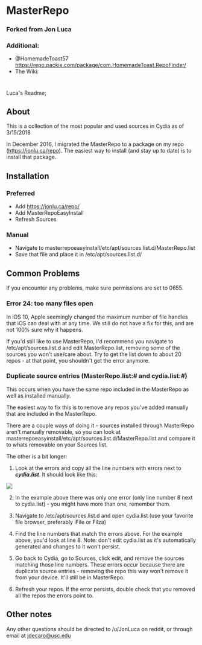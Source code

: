 # MasterRepo

### Forked from Jon Luca
### Additional: 
- @HomemadeToast57 https://repo.packix.com/package/com.HomemadeToast.RepoFinder/
- The Wiki:



#
#
#
#
#
#
#
#
#
#
#

Luca's Readme;
## About
This is a collection of the most popular and used sources in Cydia as of 3/15/2018

In December 2016, I migrated the MasterRepo to a package on my repo (https://jonlu.ca/repo). The easiest way to install (and stay up to date) is to install that package.


## Installation

### Preferred
- Add https://jonlu.ca/repo/
- Add MasterRepoEasyInstall
- Refresh Sources

### Manual

- Navigate to masterrepoeasyinstall/etc/apt/sources.list.d/MasterRepo.list
- Save that file and place it in /etc/apt/sources.list.d/

## Common Problems

If you encounter any problems, make sure permissions are set to 0655.


### Error 24: too many files open

In iOS 10, Apple seemingly changed the maximum number of file handles that iOS can deal with at any time. We still do not have a fix for this, and are not 100% sure why it happens.

If you'd still like to use MasterRepo, I'd recommend you navigate to /etc/apt/sources.list.d and edit MasterRepo.list, removing some of the sources you won't use/care about. Try to get the list down to about 20 repos - at that point, you shouldn't get the error anymore.

### Duplicate source entries (MasterRepo.list:# and cydia.list:#)

This occurs when you have the same repo included in the MasterRepo as well as installed manually.

The easiest way to fix this is to remove any repos you've added manually that are included in the MasterRepo. 

There are a couple ways of doing it - sources installed through MasterRepo aren't manually removable, so you can look at masterrepoeasyinstall/etc/apt/sources.list.d/MasterRepo.list and compare it to whats removable on your Sources list.

The other is a bit longer:

1. Look at the errors and copy all the line numbers with errors next to ***cydia.list***. It should look like this:

<img src="http://i.imgur.com/B97ffgH.png" />

2. In the example above there was only one error (only line number 8 next to cydia.list) - you might have more than one, remember them.

3. Navigate to /etc/apt/sources.list.d and open cydia.list (use your favorite file browser, preferably iFile or Filza)

4. Find the line numbers that match the errors above. For the example above, you'd look at line 8. Note: don't edit cydia.list as it's automatically generated and changes to it won't persist.

5. Go back to Cydia, go to Sources, click edit, and remove the sources matching those line numbers. These errors occur because there are duplicate source entries - removing the repo this way won't remove it from your device. It'll still be in MasterRepo.

6. Refresh your repos. If the error persists, double check that you removed all the repos the errors point to.

## Other notes

Any other questions should be directed to /u/JonLuca on reddit, or through email at jdecaro@usc.edu
